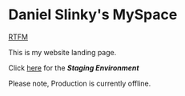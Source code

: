 # Daniel Slinky's MySpace

[RTFM](https://rtfm.danslinky.co.uk)

This is my website landing page.

Click [here](https://danslinky.github.io/danslinky.co.uk/) for the _**Staging Environment**_

Please note, Production is currently offline.

